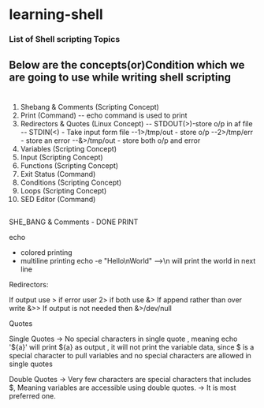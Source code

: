 # learning-shell
### List of Shell scripting Topics
## Below are the concepts(or)Condition which we are going to use while writing shell scripting
#

1. Shebang & Comments            (Scripting Concept)
2. Print                         (Command)  -- echo command is used to print 
3. Redirectors & Quotes          (Linux Concept) 
-- STDOUT(>)-store o/p in af file 
-- STDIN(<) - Take input form file
--1>/tmp/out - store o/p 
--2>/tmp/err - store an error 
--&>/tmp/out - store both o/p and error
4. Variables                     (Scripting Concept)
5. Input                         (Scripting Concept)
6. Functions                     (Scripting Concept)
7. Exit Status                   (Command)
8. Conditions                    (Scripting Concept)
9. Loops                         (Scripting Concept)
10. SED Editor                   (Command)

##

SHE_BANG & Comments - DONE
PRINT

echo

- colored printing
- multiline printing
  echo -e "Hello\nWorld"     -->\n will print the world in next line

Redirectors: 

If output use >
if error user 2>
if both use &>
If append rather than over write &>>
If output is not needed then &>/dev/null 


Quotes

Single Quotes
-> No special characters in single quote , meaning echo '${a}' will print ${a} as output , it will not print the variable data, since $ is a special character to pull variables and no special characters are allowed in single quotes

Double Quotes
-> Very few characters are special characters that includes $, Meaning variables are accessible using double quotes.
-> It is most preferred one.
